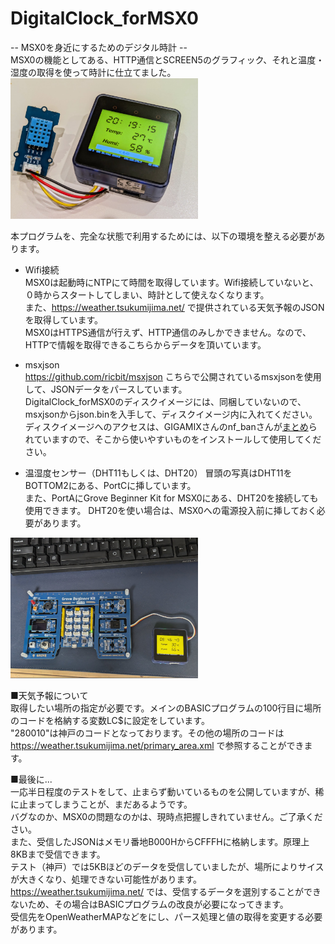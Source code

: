 # DigitalClock_forMSX0
-- MSX0を身近にするためのデジタル時計 --  
MSX0の機能としてある、HTTP通信とSCREEN5のグラフィック、それと温度・湿度の取得を使って時計に仕立てました。  
<img src="https://github.com/IKATEN-X/DigitalClock_forMSX0/blob/main/image.jpg?raw=true" width="300">  
  
本プログラムを、完全な状態で利用するためには、以下の環境を整える必要があります。    
* Wifi接続  
MSX0は起動時にNTPにて時間を取得しています。Wifi接続していないと、０時からスタートしてしまい、時計として使えなくなります。  
また、https://weather.tsukumijima.net/ で提供されている天気予報のJSONを取得しています。  
MSX0はHTTPS通信が行えず、HTTP通信のみしかできません。なので、HTTPで情報を取得できるこちらからデータを頂いています。  
  
* msxjson  
https://github.com/ricbit/msxjson こちらで公開されているmsxjsonを使用して、JSONデータをパースしています。  
DigitalClock_forMSX0のディスクイメージには、同梱していないので、msxjsonからjson.binを入手して、ディスクイメージ内に入れてください。  
ディスクイメージへのアクセスは、GIGAMIXさんのnf_banさんが<a href="https://gigamix.hatenablog.com/entry/devmsx/floppydiskimage-tools">まとめ</a>られていますので、そこから使いやすいものをインストールして使用してください。  

* 温湿度センサー（DHT11もしくは、DHT20）
冒頭の写真はDHT11をBOTTOM2にある、PortCに挿しています。  
また、PortAにGrove Beginner Kit for MSX0にある、DHT20を接続しても使用できます。
DHT20を使い場合は、MSX0への電源投入前に挿しておく必要があります。  
<img src="https://github.com/IKATEN-X/DigitalClock_forMSX0/blob/main/image2.jpg?raw=true" width="300">  

■天気予報について  
取得したい場所の指定が必要です。メインのBASICプログラムの100行目に場所のコードを格納する変数LC$に設定をしています。   
"280010"は神戸のコードとなっております。その他の場所のコードは https://weather.tsukumijima.net/primary_area.xml で参照することができます。  

■最後に...  
一応半日程度のテストをして、止まらず動いているものを公開していますが、稀に止まってしまうことが、まだあるようです。  
バグなのか、MSX0の問題なのかは、現時点把握しきれていません。ご了承ください。  
また、受信したJSONはメモリ番地B000HからCFFFHに格納します。原理上8KBまで受信できます。  
テスト（神戸）では5KBほどのデータを受信していましたが、場所によりサイスが大きくなり、処理できない可能性があります。  
https://weather.tsukumijima.net/ では、受信するデータを選別することができないため、その場合はBASICプログラムの改良が必要になってきます。  
受信先をOpenWeatherMAPなどをにし、パース処理と値の取得を変更する必要があります。  
